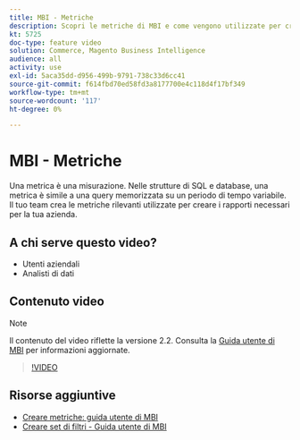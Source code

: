 ```yaml
---
title: MBI - Metriche
description: Scopri le metriche di MBI e come vengono utilizzate per creare rapporti.
kt: 5725
doc-type: feature video
solution: Commerce, Magento Business Intelligence
audience: all
activity: use
exl-id: 5aca35dd-d956-499b-9791-738c33d6cc41
source-git-commit: f614fbd70ed58fd3a8177700e4c118d4f17bf349
workflow-type: tm+mt
source-wordcount: '117'
ht-degree: 0%

---
```


# MBI - Metriche

Una metrica è una misurazione. Nelle strutture di SQL e database, una metrica è simile a una query memorizzata su un periodo di tempo variabile. Il tuo team crea le metriche rilevanti utilizzate per creare i rapporti necessari per la tua azienda.

## A chi serve questo video?

- Utenti aziendali
- Analisti di dati

## Contenuto video

>[!NOTE]
>
>Il contenuto del video riflette la versione 2.2. Consulta la [Guida utente di MBI](https://experienceleague.adobe.com/docs/commerce-business-intelligence/mbi/guide-overview.html) per informazioni aggiornate.

>[!VIDEO](https://video.tv.adobe.com/v/35980?quality=12&learn=on)

## Risorse aggiuntive

- [Creare metriche: guida utente di MBI](https://experienceleague.adobe.com/docs/commerce-business-intelligence/mbi/build/reports/ess-manage-data-metrics.html)
- [Creare set di filtri - Guida utente di MBI](https://experienceleague.adobe.com/docs/commerce-business-intelligence/mbi/build/reports/ess-manage-data-filters.html)
